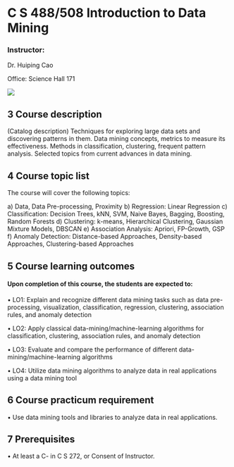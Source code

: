 # C S 488/508 Introduction to Data Mining

### Instructor:

 Dr. Huiping Cao

Office: Science Hall 171

![](https://computerscience.nmsu.edu/facultydirectory/_images/huiping-2019-sq-250x250.jpg)

## 3 Course description

(Catalog description) Techniques for exploring large data sets and discovering patterns in them. Data mining
concepts, metrics to measure its effectiveness. Methods in classification, clustering, frequent pattern analysis.
Selected topics from current advances in data mining.

## 4 Course topic list

The course will cover the following topics:

a) Data, Data Pre-processing, Proximity
b) Regression: Linear Regression
c) Classification: Decision Trees, kNN, SVM, Naive Bayes, Bagging, Boosting, Random Forests
d) Clustering: k-means, Hierarchical Clustering, Gaussian Mixture Models, DBSCAN
e) Association Analysis: Apriori, FP-Growth, GSP
f) Anomaly Detection: Distance-based Approaches, Density-based Approaches, Clustering-based Approaches

## 5 Course learning outcomes

#### Upon completion of this course, the students are expected to:

 • LO1: Explain and recognize different data mining tasks such as data pre-processing, visualization, classification, regression, clustering, association rules, and anomaly detection

• LO2: Apply classical data-mining/machine-learning algorithms for classification, clustering, association rules, and anomaly detection

• LO3: Evaluate and compare the performance of different data-mining/machine-learning algorithms

 • LO4: Utilize data mining algorithms to analyze data in real applications using a data mining tool 

## 6 Course practicum requirement

• Use data mining tools and libraries to analyze data in real applications.

## 7 Prerequisites

• At least a C- in C S 272, or Consent of Instructor.
